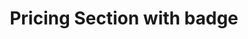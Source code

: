 ---
title: Pricing Section with badge
category: Marketing
paid: true
isActive: true
ltr: {"react":{"jsxCss":[],"jsxTail":[{"label":"App.jsx","code":"export default () => {\n\n    const plans = [\n        {\n            name: \"Basic plan\",\n            desc: \"Lorem ipsum dolor sit amet, consectetur adipiscing elit.\",\n            price: 12,\n            isMostPop: false,\n            features: [\n                \"Curabitur faucibus\",\n                \"massa ut pretium maximus\",\n                \"Sed posuere nisi\",\n                \"Pellentesque eu nibh et neque\",\n                \"Suspendisse a leo\",\n                \"Praesent quis venenatis ipsum\",\n                \"Duis non diam vel tortor\",\n\n            ],\n        },\n        {\n            name: \"Startup\",\n            desc: \"Lorem ipsum dolor sit amet, consectetur adipiscing elit.\",\n            price: 35,\n            isMostPop: true,\n            features: [\n                \"Curabitur faucibus\",\n                \"massa ut pretium maximus\",\n                \"Sed posuere nisi\",\n                \"Pellentesque eu nibh et neque\",\n                \"Suspendisse a leo\",\n                \"Praesent quis venenatis ipsum\",\n                \"Duis non diam vel tortor\",\n            ],\n        },\n        {\n            name: \"Enterprise\",\n            desc: \"Lorem ipsum dolor sit amet, consectetur adipiscing elit.\",\n            price: 60,\n            isMostPop: false,\n            features: [\n                \"Curabitur faucibus\",\n                \"massa ut pretium maximus\",\n                \"Sed posuere nisi\",\n                \"Pellentesque eu nibh et neque\",\n                \"Suspendisse a leo\",\n                \"Praesent quis venenatis ipsum\",\n                \"Duis non diam vel tortor\",\n            ],\n        },\n    ];\n\n    return (\n        <section className='py-14'>\n            <div className=\"max-w-screen-xl mx-auto px-4 text-gray-600 md:px-8\">\n                <div className='relative max-w-xl mx-auto sm:text-center'>\n                    <h3 className='text-gray-800 text-3xl font-semibold sm:text-4xl'>\n                        Pricing for all sizes\n                    </h3>\n                    <div className='mt-3 max-w-xl'>\n                        <p>\n                            Lorem ipsum dolor sit amet, consectetur adipiscing elit. Nullam efficitur consequat nunc.\n                        </p>\n                    </div>\n                </div>\n                <div className='mt-16 justify-center gap-6 sm:grid sm:grid-cols-2 sm:space-y-0 lg:grid-cols-3'>\n                    {\n                        plans.map((item, idx) => (\n                            <div key={idx} className={`relative flex-1 flex items-stretch flex-col rounded-xl border-2 mt-6 sm:mt-0 ${item.isMostPop ? \"mt-10\" : \"\"}`}>\n                                {\n                                    item.isMostPop ? (\n                                        <span class=\"w-32 absolute -top-5 left-0 right-0 mx-auto px-3 py-2 rounded-full border shadow-md bg-white text-center text-gray-700 text-sm font-semibold\">Most popular</span>\n                                    ) : \"\"\n                                }\n                                <div className=\"p-8 space-y-4 border-b\">\n                                    <span className='text-indigo-600 font-medium'>\n                                        {item.name}\n                                    </span>\n                                    <div className='text-gray-800 text-3xl font-semibold'>\n                                        ${item.price} <span className=\"text-xl text-gray-600 font-normal\">/mo</span>\n                                    </div>\n                                    <p>\n                                        {item.desc}\n                                    </p>\n                                    <button className='px-3 py-3 rounded-lg w-full font-semibold text-sm duration-150 text-white bg-indigo-600 hover:bg-indigo-500 active:bg-indigo-700'>\n                                        Get Started\n                                    </button>\n                                </div>\n                                <ul className='p-8 space-y-3'>\n                                    <li className=\"pb-2 text-gray-800 font-medium\">\n                                        <p>Features</p>\n                                    </li>\n                                    {\n                                        item.features.map((featureItem, idx) => (\n                                            <li key={idx} className='flex items-center gap-5'>\n                                                <svg\n                                                    xmlns='http://www.w3.org/2000/svg'\n                                                    className='h-5 w-5 text-indigo-600'\n                                                    viewBox='0 0 20 20'\n                                                    fill='currentColor'>\n                                                    <path\n                                                        fill-rule='evenodd'\n                                                        d='M16.707 5.293a1 1 0 010 1.414l-8 8a1 1 0 01-1.414 0l-4-4a1 1 0 011.414-1.414L8 12.586l7.293-7.293a1 1 0 011.414 0z'\n                                                        clip-rule='evenodd'></path>\n                                                </svg>\n                                                {featureItem}\n                                            </li>\n                                        ))\n                                    }\n                                </ul>\n                            </div>\n                        ))\n                    }\n                </div>\n            </div>\n        </section>\n    );\n};\n"}]},"vue":{"vueCss":[],"vueTail":[]},"preview":"function App() {\n  const plans = [{\n    name: \"Basic plan\",\n    desc: \"Lorem ipsum dolor sit amet, consectetur adipiscing elit.\",\n    price: 12,\n    isMostPop: false,\n    features: [\"Curabitur faucibus\", \"massa ut pretium maximus\", \"Sed posuere nisi\", \"Pellentesque eu nibh et neque\", \"Suspendisse a leo\", \"Praesent quis venenatis ipsum\", \"Duis non diam vel tortor\"]\n  }, {\n    name: \"Startup\",\n    desc: \"Lorem ipsum dolor sit amet, consectetur adipiscing elit.\",\n    price: 35,\n    isMostPop: true,\n    features: [\"Curabitur faucibus\", \"massa ut pretium maximus\", \"Sed posuere nisi\", \"Pellentesque eu nibh et neque\", \"Suspendisse a leo\", \"Praesent quis venenatis ipsum\", \"Duis non diam vel tortor\"]\n  }, {\n    name: \"Enterprise\",\n    desc: \"Lorem ipsum dolor sit amet, consectetur adipiscing elit.\",\n    price: 60,\n    isMostPop: false,\n    features: [\"Curabitur faucibus\", \"massa ut pretium maximus\", \"Sed posuere nisi\", \"Pellentesque eu nibh et neque\", \"Suspendisse a leo\", \"Praesent quis venenatis ipsum\", \"Duis non diam vel tortor\"]\n  }];\n  return /*#__PURE__*/React.createElement(\"section\", {\n    className: \"py-14\"\n  }, /*#__PURE__*/React.createElement(\"div\", {\n    className: \"max-w-screen-xl mx-auto px-4 text-gray-600 md:px-8\"\n  }, /*#__PURE__*/React.createElement(\"div\", {\n    className: \"relative max-w-xl mx-auto sm:text-center\"\n  }, /*#__PURE__*/React.createElement(\"h3\", {\n    className: \"text-gray-800 text-3xl font-semibold sm:text-4xl\"\n  }, \"Pricing for all sizes\"), /*#__PURE__*/React.createElement(\"div\", {\n    className: \"mt-3 max-w-xl\"\n  }, /*#__PURE__*/React.createElement(\"p\", null, \"Lorem ipsum dolor sit amet, consectetur adipiscing elit. Nullam efficitur consequat nunc.\"))), /*#__PURE__*/React.createElement(\"div\", {\n    className: \"mt-16 justify-center gap-6 sm:grid sm:grid-cols-2 sm:space-y-0 lg:grid-cols-3\"\n  }, plans.map((item, idx) => /*#__PURE__*/React.createElement(\"div\", {\n    key: idx,\n    className: `relative flex-1 flex items-stretch flex-col rounded-xl border-2 mt-6 sm:mt-0 ${item.isMostPop ? \"mt-10\" : \"\"}`\n  }, item.isMostPop ? /*#__PURE__*/React.createElement(\"span\", {\n    class: \"w-32 absolute -top-5 left-0 right-0 mx-auto px-3 py-2 rounded-full border shadow-md bg-white text-center text-gray-700 text-sm font-semibold\"\n  }, \"Most popular\") : \"\", /*#__PURE__*/React.createElement(\"div\", {\n    className: \"p-8 space-y-4 border-b\"\n  }, /*#__PURE__*/React.createElement(\"span\", {\n    className: \"text-indigo-600 font-medium\"\n  }, item.name), /*#__PURE__*/React.createElement(\"div\", {\n    className: \"text-gray-800 text-3xl font-semibold\"\n  }, \"$\", item.price, \" \", /*#__PURE__*/React.createElement(\"span\", {\n    className: \"text-xl text-gray-600 font-normal\"\n  }, \"/mo\")), /*#__PURE__*/React.createElement(\"p\", null, item.desc), /*#__PURE__*/React.createElement(\"button\", {\n    className: \"px-3 py-3 rounded-lg w-full font-semibold text-sm duration-150 text-white bg-indigo-600 hover:bg-indigo-500 active:bg-indigo-700\"\n  }, \"Get Started\")), /*#__PURE__*/React.createElement(\"ul\", {\n    className: \"p-8 space-y-3\"\n  }, /*#__PURE__*/React.createElement(\"li\", {\n    className: \"pb-2 text-gray-800 font-medium\"\n  }, /*#__PURE__*/React.createElement(\"p\", null, \"Features\")), item.features.map((featureItem, idx) => /*#__PURE__*/React.createElement(\"li\", {\n    key: idx,\n    className: \"flex items-center gap-5\"\n  }, /*#__PURE__*/React.createElement(\"svg\", {\n    xmlns: \"http://www.w3.org/2000/svg\",\n    className: \"h-5 w-5 text-indigo-600\",\n    viewBox: \"0 0 20 20\",\n    fill: \"currentColor\"\n  }, /*#__PURE__*/React.createElement(\"path\", {\n    \"fill-rule\": \"evenodd\",\n    d: \"M16.707 5.293a1 1 0 010 1.414l-8 8a1 1 0 01-1.414 0l-4-4a1 1 0 011.414-1.414L8 12.586l7.293-7.293a1 1 0 011.414 0z\",\n    \"clip-rule\": \"evenodd\"\n  })), featureItem))))))));\n}\n\n;"}
rtl: {"react":{"jsxTail":[{"label":"App.jsx","code":"export default () => {\n    \n    const plans = [\n        {\n            name: \"الخطة الأساسية\",\n            desc: \"العميل مهم جدا، العميل سيتبعه.\",\n            price: 12,\n            isMostPop: false,\n            features: [\n                \"هناك حقيقة مثبتة\",\n                \"هو ببساطة نص شكلي\",\n                \"لوريم إيبسوم ليس نصاَ عشوائياً\",\n                \"عاد لينتشر مرة أخرى\",\n                \"لكن الغالبية تم تعديلها\",\n                \"عام في القدم\",\n                \" ليس هناك أي كلمات أو عبارات\",\n            ],\n        },\n        {\n            name: \"شركة نالشئة\",\n            desc: \"العميل مهم جدا، العميل سيتبعه.\",\n            price: 35,\n            isMostPop: true,\n            features: [\n                \"هناك حقيقة مثبتة\",\n                \"هو ببساطة نص شكلي\",\n                \"لوريم إيبسوم ليس نصاَ عشوائياً\",\n                \"عاد لينتشر مرة أخرى\",\n                \"لكن الغالبية تم تعديلها\",\n                \"عام في القدم\",\n                \" ليس هناك أي كلمات أو عبارات\",\n            ],\n        },\n        {\n            name: \"مَشرُوع\",\n            desc: \"العميل مهم جدا، العميل سيتبعه.\",\n            price: 60,\n            isMostPop: false,\n            features: [\n                \"هناك حقيقة مثبتة\",\n                \"هو ببساطة نص شكلي\",\n                \"لوريم إيبسوم ليس نصاَ عشوائياً\",\n                \"عاد لينتشر مرة أخرى\",\n                \"لكن الغالبية تم تعديلها\",\n                \"عام في القدم\",\n                \" ليس هناك أي كلمات أو عبارات\",\n            ],\n        },\n    ];\n\n    return (\n        <section className='py-14'>\n            <div className=\"max-w-screen-xl mx-auto px-4 text-gray-600 md:px-8\">\n                <div className='relative max-w-xl mx-auto sm:text-center'>\n                    <h3 className='text-gray-800 text-3xl font-semibold sm:text-4xl'>\n                        التسعير لجميع الباقات\n                    </h3>\n                    <div className='mt-3 max-w-xl'>\n                        <p>\n                            العميل مهم جدا ، العميل سيتبعه. لا توجد نتيجة الآن.\n                        </p>\n                    </div>\n                </div>\n                <div className='mt-16 justify-center gap-6 sm:grid sm:grid-cols-2 sm:space-y-0 lg:grid-cols-3'>\n                    {\n                        plans.map((item, idx) => (\n                            <div key={idx} className={`relative flex-1 flex items-stretch flex-col rounded-xl border-2 mt-6 sm:mt-0 ${item.isMostPop ? \"mt-10\" : \"\"}`}>\n                                {\n                                    item.isMostPop ? (\n                                        <span class=\"w-32 absolute -top-5 left-0 right-0 mx-auto px-3 py-2 rounded-full border shadow-md bg-white text-center text-gray-700 text-sm font-semibold\">الأكثر شهرة</span>\n                                    ) : \"\"\n                                }\n                                <div className=\"p-8 space-y-4 border-b\">\n                                    <span className='text-indigo-600 font-medium'>\n                                        {item.name}\n                                    </span>\n                                    <div className='text-gray-800 text-3xl font-semibold'>\n                                        ${item.price} <span className=\"text-xl text-gray-600 font-normal\">/شهر</span>\n                                    </div>\n                                    <p>\n                                        {item.desc}\n                                    </p>\n                                    <button className='px-3 py-3 rounded-lg w-full font-semibold text-sm duration-150 text-white bg-indigo-600 hover:bg-indigo-500 active:bg-indigo-700'>\n                                        دعنا نبدء\n                                    </button>\n                                </div>\n                                <ul className='p-8 space-y-3'>\n                                    <li className=\"pb-2 text-gray-800 font-medium\">\n                                        <p>المميزات</p>\n                                    </li>\n                                    {\n                                        item.features.map((featureItem, idx) => (\n                                            <li key={idx} className='flex items-center gap-5'>\n                                                <svg\n                                                    xmlns='http://www.w3.org/2000/svg'\n                                                    className='h-5 w-5 text-indigo-600'\n                                                    viewBox='0 0 20 20'\n                                                    fill='currentColor'>\n                                                    <path\n                                                        fill-rule='evenodd'\n                                                        d='M16.707 5.293a1 1 0 010 1.414l-8 8a1 1 0 01-1.414 0l-4-4a1 1 0 011.414-1.414L8 12.586l7.293-7.293a1 1 0 011.414 0z'\n                                                        clip-rule='evenodd'></path>\n                                                </svg>\n                                                {featureItem}\n                                            </li>\n                                        ))\n                                    }\n                                </ul>\n                            </div>\n                        ))\n                    }\n                </div>\n            </div>\n        </section>\n    )\n}"}],"jsxCss":[]},"vue":{"vueTail":[],"vueCss":[]},"preview":"function App() {\n  const plans = [{\n    name: \"الخطة الأساسية\",\n    desc: \"العميل مهم جدا، العميل سيتبعه.\",\n    price: 12,\n    isMostPop: false,\n    features: [\"هناك حقيقة مثبتة\", \"هو ببساطة نص شكلي\", \"لوريم إيبسوم ليس نصاَ عشوائياً\", \"عاد لينتشر مرة أخرى\", \"لكن الغالبية تم تعديلها\", \"عام في القدم\", \" ليس هناك أي كلمات أو عبارات\"]\n  }, {\n    name: \"شركة نالشئة\",\n    desc: \"العميل مهم جدا، العميل سيتبعه.\",\n    price: 35,\n    isMostPop: true,\n    features: [\"هناك حقيقة مثبتة\", \"هو ببساطة نص شكلي\", \"لوريم إيبسوم ليس نصاَ عشوائياً\", \"عاد لينتشر مرة أخرى\", \"لكن الغالبية تم تعديلها\", \"عام في القدم\", \" ليس هناك أي كلمات أو عبارات\"]\n  }, {\n    name: \"مَشرُوع\",\n    desc: \"العميل مهم جدا، العميل سيتبعه.\",\n    price: 60,\n    isMostPop: false,\n    features: [\"هناك حقيقة مثبتة\", \"هو ببساطة نص شكلي\", \"لوريم إيبسوم ليس نصاَ عشوائياً\", \"عاد لينتشر مرة أخرى\", \"لكن الغالبية تم تعديلها\", \"عام في القدم\", \" ليس هناك أي كلمات أو عبارات\"]\n  }];\n  return /*#__PURE__*/React.createElement(\"section\", {\n    className: \"py-14\"\n  }, /*#__PURE__*/React.createElement(\"div\", {\n    className: \"max-w-screen-xl mx-auto px-4 text-gray-600 md:px-8\"\n  }, /*#__PURE__*/React.createElement(\"div\", {\n    className: \"relative max-w-xl mx-auto sm:text-center\"\n  }, /*#__PURE__*/React.createElement(\"h3\", {\n    className: \"text-gray-800 text-3xl font-semibold sm:text-4xl\"\n  }, \"\\u0627\\u0644\\u062A\\u0633\\u0639\\u064A\\u0631 \\u0644\\u062C\\u0645\\u064A\\u0639 \\u0627\\u0644\\u0628\\u0627\\u0642\\u0627\\u062A\"), /*#__PURE__*/React.createElement(\"div\", {\n    className: \"mt-3 max-w-xl\"\n  }, /*#__PURE__*/React.createElement(\"p\", null, \"\\u0627\\u0644\\u0639\\u0645\\u064A\\u0644 \\u0645\\u0647\\u0645 \\u062C\\u062F\\u0627 \\u060C \\u0627\\u0644\\u0639\\u0645\\u064A\\u0644 \\u0633\\u064A\\u062A\\u0628\\u0639\\u0647. \\u0644\\u0627 \\u062A\\u0648\\u062C\\u062F \\u0646\\u062A\\u064A\\u062C\\u0629 \\u0627\\u0644\\u0622\\u0646.\"))), /*#__PURE__*/React.createElement(\"div\", {\n    className: \"mt-16 justify-center gap-6 sm:grid sm:grid-cols-2 sm:space-y-0 lg:grid-cols-3\"\n  }, plans.map((item, idx) => /*#__PURE__*/React.createElement(\"div\", {\n    key: idx,\n    className: `relative flex-1 flex items-stretch flex-col rounded-xl border-2 mt-6 sm:mt-0 ${item.isMostPop ? \"mt-10\" : \"\"}`\n  }, item.isMostPop ? /*#__PURE__*/React.createElement(\"span\", {\n    class: \"w-32 absolute -top-5 left-0 right-0 mx-auto px-3 py-2 rounded-full border shadow-md bg-white text-center text-gray-700 text-sm font-semibold\"\n  }, \"\\u0627\\u0644\\u0623\\u0643\\u062B\\u0631 \\u0634\\u0647\\u0631\\u0629\") : \"\", /*#__PURE__*/React.createElement(\"div\", {\n    className: \"p-8 space-y-4 border-b\"\n  }, /*#__PURE__*/React.createElement(\"span\", {\n    className: \"text-indigo-600 font-medium\"\n  }, item.name), /*#__PURE__*/React.createElement(\"div\", {\n    className: \"text-gray-800 text-3xl font-semibold\"\n  }, \"$\", item.price, \" \", /*#__PURE__*/React.createElement(\"span\", {\n    className: \"text-xl text-gray-600 font-normal\"\n  }, \"/\\u0634\\u0647\\u0631\")), /*#__PURE__*/React.createElement(\"p\", null, item.desc), /*#__PURE__*/React.createElement(\"button\", {\n    className: \"px-3 py-3 rounded-lg w-full font-semibold text-sm duration-150 text-white bg-indigo-600 hover:bg-indigo-500 active:bg-indigo-700\"\n  }, \"\\u062F\\u0639\\u0646\\u0627 \\u0646\\u0628\\u062F\\u0621\")), /*#__PURE__*/React.createElement(\"ul\", {\n    className: \"p-8 space-y-3\"\n  }, /*#__PURE__*/React.createElement(\"li\", {\n    className: \"pb-2 text-gray-800 font-medium\"\n  }, /*#__PURE__*/React.createElement(\"p\", null, \"\\u0627\\u0644\\u0645\\u0645\\u064A\\u0632\\u0627\\u062A\")), item.features.map((featureItem, idx) => /*#__PURE__*/React.createElement(\"li\", {\n    key: idx,\n    className: \"flex items-center gap-5\"\n  }, /*#__PURE__*/React.createElement(\"svg\", {\n    xmlns: \"http://www.w3.org/2000/svg\",\n    className: \"h-5 w-5 text-indigo-600\",\n    viewBox: \"0 0 20 20\",\n    fill: \"currentColor\"\n  }, /*#__PURE__*/React.createElement(\"path\", {\n    \"fill-rule\": \"evenodd\",\n    d: \"M16.707 5.293a1 1 0 010 1.414l-8 8a1 1 0 01-1.414 0l-4-4a1 1 0 011.414-1.414L8 12.586l7.293-7.293a1 1 0 011.414 0z\",\n    \"clip-rule\": \"evenodd\"\n  })), featureItem))))))));\n}"}
slug: /pricing-sections
id: 90b699e8-4e8d-475c-a6f7-5a219949cdf6
created_at: 1670763336081
---